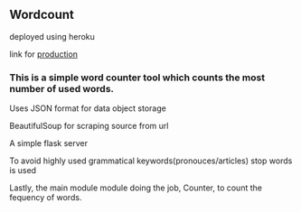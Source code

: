 Wordcount
-----------
deployed using heroku

link for [production](https://wordcount-pro.herokuapp.com/)

### This is a simple word counter tool which counts the most number of used words.

Uses JSON format for data object storage

BeautifulSoup for scraping source from url

A simple flask server

To avoid highly used grammatical keywords(pronouces/articles) stop words is used

Lastly, the main module module doing the job, Counter, to count the fequency of words.


